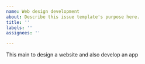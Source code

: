 ```yaml
---
name: Web design development
about: Describe this issue template's purpose here.
title: ''
labels: ''
assignees: ''

---
```


This main to design a website and also develop an app
